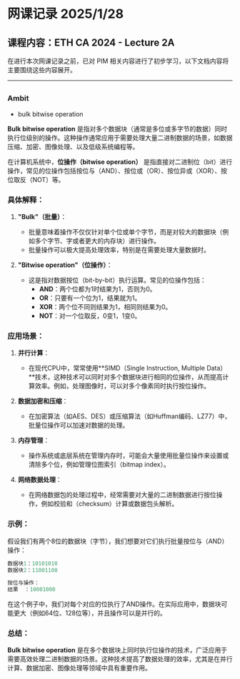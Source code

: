 # 网课记录 2025/1/28

## 课程内容：ETH CA 2024 - Lecture 2A


在进行本次网课记录之前，已对 PIM 相关内容进行了初步学习，以下文档内容将主要围绕这些内容展开。

---

## 

### Ambit

- bulk bitwise operation

**Bulk bitwise operation** 是指对多个数据块（通常是多位或多字节的数据）同时执行位级别的操作。这种操作通常应用于需要处理大量二进制数据的场景，如数据压缩、加密、图像处理、以及低级系统编程等。

在计算机系统中，**位操作（bitwise operation）** 是指直接对二进制位（bit）进行操作，常见的位操作包括按位与（AND）、按位或（OR）、按位异或（XOR）、按位取反（NOT）等。

### 具体解释：

1. **"Bulk"（批量）**：
   - 批量意味着操作不仅仅针对单个位或单个字节，而是对较大的数据块（例如多个字节、字或者更大的内存块）进行操作。
   - 批量操作可以极大提高处理效率，特别是在需要处理大量数据时。

2. **"Bitwise operation"（位操作）**：
   - 这是指对数据按位（bit-by-bit）执行运算。常见的位操作包括：
     - **AND**：两个位都为1时结果为1，否则为0。
     - **OR**：只要有一个位为1，结果就为1。
     - **XOR**：两个位不同则结果为1，相同则结果为0。
     - **NOT**：对一个位取反，0变1，1变0。

### 应用场景：

1. **并行计算**：
   - 在现代CPU中，常常使用**SIMD（Single Instruction, Multiple Data）**技术，这种技术可以同时对多个数据块进行相同的位操作，从而提高计算效率。例如，处理图像时，可以对多个像素同时执行按位操作。

2. **数据加密和压缩**：
   - 在加密算法（如AES、DES）或压缩算法（如Huffman编码、LZ77）中，批量位操作可以加速对数据的处理。

3. **内存管理**：
   - 操作系统或底层系统在管理内存时，可能会大量使用批量位操作来设置或清除多个位，例如管理位图索引（bitmap index）。

4. **网络数据处理**：
   - 在网络数据包的处理过程中，经常需要对大量的二进制数据进行按位操作，例如校验和（checksum）计算或数据包头解析。

### 示例：

假设我们有两个8位的数据块（字节），我们想要对它们执行批量按位与（AND）操作：

```py
数据块1：10101010
数据块2：11001100

按位与操作：
结果  ：10001000
```

在这个例子中，我们对每个对应的位执行了AND操作。在实际应用中，数据块可能更大（例如64位、128位等），并且操作可以是并行的。

### 总结：
**Bulk bitwise operation** 是在多个数据块上同时执行位操作的技术，广泛应用于需要高效处理二进制数据的场景。这种技术提高了数据处理的效率，尤其是在并行计算、数据加密、图像处理等领域中具有重要作用。

> 

